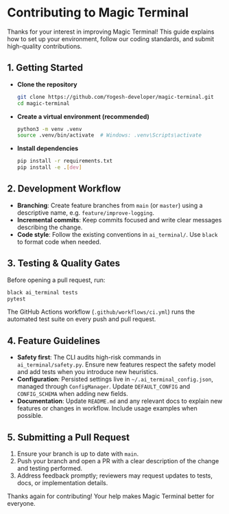 # Contributing to Magic Terminal

Thanks for your interest in improving Magic Terminal! This guide explains how to set up your environment, follow our coding standards, and submit high-quality contributions.

## 1. Getting Started

- **Clone the repository**
  ```bash
  git clone https://github.com/Yogesh-developer/magic-terminal.git
  cd magic-terminal
  ```
- **Create a virtual environment (recommended)**
  ```bash
  python3 -m venv .venv
  source .venv/bin/activate  # Windows: .venv\Scripts\activate
  ```
- **Install dependencies**
  ```bash
  pip install -r requirements.txt
  pip install -e .[dev]
  ```

## 2. Development Workflow

- **Branching**: Create feature branches from `main` (or `master`) using a descriptive name, e.g. `feature/improve-logging`.
- **Incremental commits**: Keep commits focused and write clear messages describing the change.
- **Code style**: Follow the existing conventions in `ai_terminal/`. Use `black` to format code when needed.

## 3. Testing & Quality Gates

Before opening a pull request, run:

```bash
black ai_terminal tests
pytest
```
The GitHub Actions workflow (`.github/workflows/ci.yml`) runs the automated test suite on every push and pull request.

## 4. Feature Guidelines

- **Safety first**: The CLI audits high-risk commands in `ai_terminal/safety.py`. Ensure new features respect the safety model and add tests when you introduce new heuristics.
- **Configuration**: Persisted settings live in `~/.ai_terminal_config.json`, managed through `ConfigManager`. Update `DEFAULT_CONFIG` and `CONFIG_SCHEMA` when adding new fields.
- **Documentation**: Update `README.md` and any relevant docs to explain new features or changes in workflow. Include usage examples when possible.

## 5. Submitting a Pull Request

1. Ensure your branch is up to date with `main`.
2. Push your branch and open a PR with a clear description of the change and testing performed.
3. Address feedback promptly; reviewers may request updates to tests, docs, or implementation details.

Thanks again for contributing! Your help makes Magic Terminal better for everyone.
